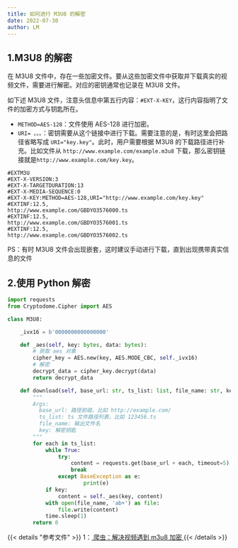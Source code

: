 ```yaml
---
title: 如何进行 M3U8 的解密
date: 2022-07-30
author: LM
---
```


## 1.M3U8 的解密

在 M3U8 文件中，存在一些加密文件。要从这些加密文件中获取并下载真实的视频文件，需要进行解密。对应的密钥通常也记录在 M3U8 文件。

如下述 M3U8 文件，注意头信息中第五行内容：`#EXT-X-KEY`，这行内容指明了文件的加密方式与钥匙所在。

- `METHOD=AES-128`：文件使用 AES-128 进行加密。
- `URI= 。。。`：密钥需要从这个链接中进行下载。需要注意的是，有时这里会把路径省略写成 `URI="key.key"`。此时，用户需要根据 M3U8 的下载路径进行补充。比如文件从 `http://www.example.com/example.m3u8` 下载，那么密钥链接就是`http://www.example.com/key.key`。

```
#EXTM3U
#EXT-X-VERSION:3
#EXT-X-TARGETDURATION:13
#EXT-X-MEDIA-SEQUENCE:0
#EXT-X-KEY:METHOD=AES-128,URI="http://www.example.com/key.key"
#EXTINF:12.5,
http://www.example.com/GBDYO3576000.ts
#EXTINF:12.5,
http://www.example.com/GBDYO3576001.ts
#EXTINF:12.5,
http://www.example.com/GBDYO3576002.ts
```

PS：有时 M3U8 文件会出现嵌套，这时建议手动进行下载，直到出现携带真实信息的文件

## 2.使用 Python 解密

```python
import requests
from Cryptodome.Cipher import AES

class M3U8:

    _ivx16 = b'0000000000000000'

    def _aes(self, key: bytes, data: bytes):
        # 获取 aes 对象
        cipher_key = AES.new(key, AES.MODE_CBC, self._ivx16)
        # 解密
        decrypt_data = cipher_key.decrypt(data)
        return decrypt_data

    def download(self, base_url: str, ts_list: list, file_name: str, key=None):
        """
        Args:
          base_url: 路径前缀，比如 http://example.com/
          ts_list: ts 文件路径列表，比如 123456.ts
          file_name: 输出文件名
          key: 解密钥匙
        """
        for each in ts_list:
            while True:
                try:
                    content = requests.get(base_url + each, timeout=5).content
                    break
                except BaseException as e:
                        print(e)
            if key:
                content = self._aes(key, content)
            with open(file_name, 'ab+') as file:
                file.write(content)
            time.sleep(1)
        return 0
```

{{< details "参考文件" >}} 
1：[ 爬虫：解决视频遇到 m3u8 加密 ](https://www.jianshu.com/p/01c506205a75)
{{< /details >}}